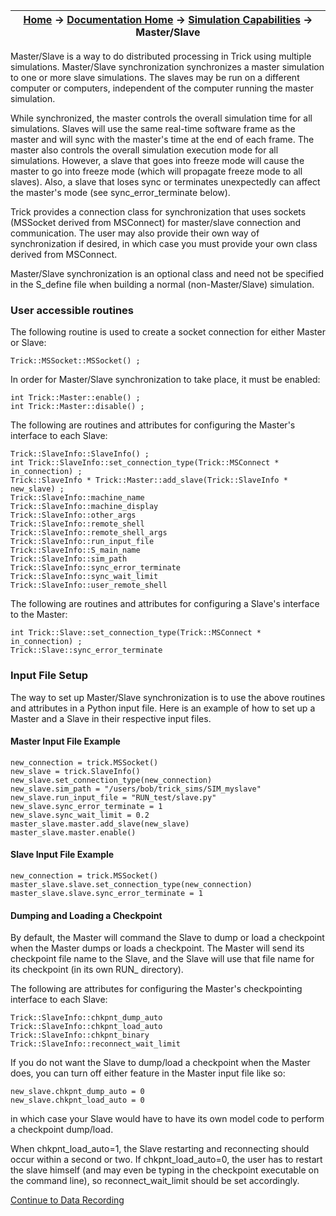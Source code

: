 | [Home](/trick) → [Documentation Home](../Documentation-Home) → [Simulation Capabilities](Simulation-Capabilities) → Master/Slave |
|------------------------------------------------------------------|

Master/Slave is a way to do distributed processing in Trick using multiple simulations.
Master/Slave synchronization synchronizes a master simulation to one or more slave
simulations.  The slaves may be run on a different computer or computers, independent of
the computer running the master simulation.

While synchronized, the master controls the overall simulation time for all simulations. Slaves
will use the same real-time software frame as the master and will sync with the master's time at the end of each frame.
The master also controls the overall simulation execution mode for all simulations.  However, a slave that goes into freeze
mode will cause the master to go into freeze mode (which will propagate freeze mode to all slaves). Also,
a slave that loses sync or terminates unexpectedly can affect the master's mode (see sync_error_terminate below).

Trick provides a connection class for synchronization that uses sockets (MSSocket derived from MSConnect) for master/slave 
connection and communication. The user may also provide their own way of synchronization if desired, in which
case you must provide your own class derived from MSConnect.

Master/Slave synchronization is an optional class and need not be specified in 
the S_define file when building a normal (non-Master/Slave) simulation.

### User accessible routines

The following routine is used to create a socket connection for either Master or Slave:

```
Trick::MSSocket::MSSocket() ;
```

In order for Master/Slave synchronization to take place, it must be enabled:

```
int Trick::Master::enable() ;
int Trick::Master::disable() ;
```

The following are routines and attributes for configuring the Master's interface to each Slave:

```
Trick::SlaveInfo::SlaveInfo() ;
int Trick::SlaveInfo::set_connection_type(Trick::MSConnect * in_connection) ;
Trick::SlaveInfo * Trick::Master::add_slave(Trick::SlaveInfo * new_slave) ;
Trick::SlaveInfo::machine_name
Trick::SlaveInfo::machine_display
Trick::SlaveInfo::other_args
Trick::SlaveInfo::remote_shell
Trick::SlaveInfo::remote_shell_args
Trick::SlaveInfo::run_input_file
Trick::SlaveInfo::S_main_name
Trick::SlaveInfo::sim_path
Trick::SlaveInfo::sync_error_terminate
Trick::SlaveInfo::sync_wait_limit
Trick::SlaveInfo::user_remote_shell
```

The following are routines and attributes for configuring a Slave's interface to the Master:

```
int Trick::Slave::set_connection_type(Trick::MSConnect * in_connection) ;
Trick::Slave::sync_error_terminate
```

### Input File Setup

The way to set up Master/Slave synchronization is to use the above routines and attributes
in a Python input file. Here is an example of how to set up a Master and a Slave in their respective input files.

#### Master Input File Example

```
new_connection = trick.MSSocket() 
new_slave = trick.SlaveInfo()
new_slave.set_connection_type(new_connection)
new_slave.sim_path = "/users/bob/trick_sims/SIM_myslave"
new_slave.run_input_file = "RUN_test/slave.py"
new_slave.sync_error_terminate = 1
new_slave.sync_wait_limit = 0.2 
master_slave.master.add_slave(new_slave) 
master_slave.master.enable()
```

#### Slave Input File Example

```
new_connection = trick.MSSocket() 
master_slave.slave.set_connection_type(new_connection) 
master_slave.slave.sync_error_terminate = 1
```

#### Dumping and Loading a Checkpoint

By default, the Master will command the Slave to dump or load a checkpoint when the Master dumps or loads a checkpoint.
The Master will send its checkpoint file name to the Slave, and the Slave will use that file name for its checkpoint (in
its own RUN_ directory).

The following are attributes for configuring the Master's checkpointing interface to each Slave:

```
Trick::SlaveInfo::chkpnt_dump_auto
Trick::SlaveInfo::chkpnt_load_auto
Trick::SlaveInfo::chkpnt_binary
Trick::SlaveInfo::reconnect_wait_limit
```

If you do not want the Slave to dump/load a checkpoint when the Master does, you can turn off either feature in the
Master input file like so:

```
new_slave.chkpnt_dump_auto = 0
new_slave.chkpnt_load_auto = 0
```

in which case your Slave would have to have its own model code to perform a checkpoint dump/load.

When chkpnt_load_auto=1, the Slave restarting and reconnecting should occur within a second or two. If chkpnt_load_auto=0, the user has
to restart the slave himself (and may even be typing in the checkpoint executable on the command line), so reconnect_wait_limit should be
set accordingly.

[Continue to Data Recording](Data-Record)
